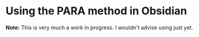 # Using the PARA method in Obsidian

**Note:** This is very much a work in progress. I wouldn't advise using just yet.
